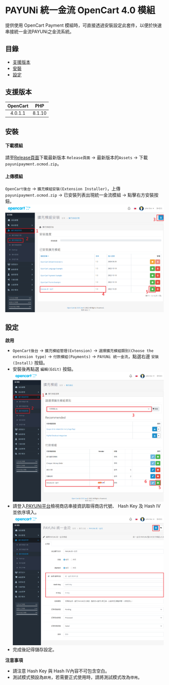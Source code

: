 PAYUNi 統一金流 OpenCart 4.0 模組
===============

提供使用 OpenCart Payment 模組時，可直接透過安裝設定此套件，以便於快速串接統一金流PAYUNi之金流系統。

目錄
-----------------
* [支援版本](#支援版本)
* [安裝](#安裝)
* [設定](#設定)

支援版本
-----------------
| OpenCart | PHP |
| :---------: | :---------: |
| 4.0.1.1 | 8.1.10 |

安裝
-----------------

#### 下載模組
請至[Release頁面](https://github.com/payuni/OpenCart4.0/releases)下載最新版本
`Release頁面` -> 最新版本的`Assets` -> 下載 `payunipayment.ocmod.zip`。

#### 上傳模組
`OpenCart後台` -> `擴充模組安裝(Extension Installer)`，上傳 `payunipayment.ocmod.zip` -> 已安裝列表出現統一金流模組 -> 點擊右方安裝按鈕。
![](https://raw.githubusercontent.com/payuni/sample_picture/main/opencart4/opencart4_add.png)

設定
-----------------

**啟用**
- `OpenCart後台` -> `擴充模組管理(Extension)` -> `選擇擴充模組類別(Choose the extension type)` -> `付款模組(Payments)` -> `PAYUNi 統一金流`，點選右邊 `安裝(Install)` 按鈕。
- 安裝後再點選 `編輯(Edit)` 按鈕。
![](https://raw.githubusercontent.com/payuni/sample_picture/main/opencart4/opencart4_install.png)
- 請登入[PAYUNi平台](https://www.payuni.com.tw/)檢視商店串接資訊取得商店代號、 Hash Key 及 Hash IV 並依序填入。
![](https://raw.githubusercontent.com/payuni/sample_picture/main/opencart4/opencart4_admin_page.png)
- 完成後記得儲存設定。

**注意事項**
- 請注意 Hash Key 與 Hash IV內容不可包含空白。
- 測試模式預設為`啟用`，若需要正式使用時，請將測試模式改為`停用`。